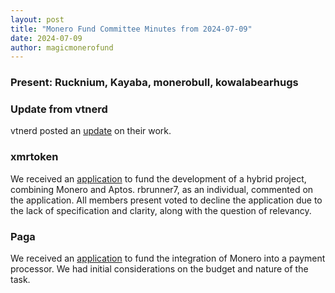 ```yaml
---
layout: post
title: "Monero Fund Committee Minutes from 2024-07-09"
date: 2024-07-09
author: magicmonerofund
---
```


### Present: Rucknium, Kayaba, monerobull, kowalabearhugs

### Update from vtnerd

vtnerd posted an [update](https://github.com/MAGICGrants/Monero-Fund/issues/31) on their work.

### xmrtoken

We received an [application](https://github.com/MAGICGrants/Monero-Fund/issues/30) to fund the development of a hybrid project, combining Monero and Aptos. rbrunner7, as an individual, commented on the application. All members present voted to decline the application due to the lack of specification and clarity, along with the question of relevancy.

### Paga

We received an [application](https://github.com/MAGICGrants/Monero-Fund/issues/32) to fund the integration of Monero into a payment processor. We had initial considerations on the budget and nature of the task.
